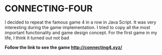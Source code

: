 # CONNECTING-FOUR
I decided to repeat the famous game 4 in a row in Java Script. It was very interesting during the game implementation. I tried to copy all the most important functionality and game design concept. For the first game in my life, I think it turned out not bad

__Follow the link to see the game http://connecting4.xyz/__
